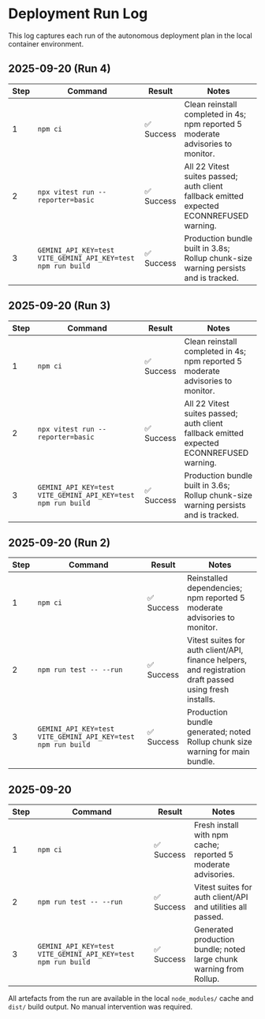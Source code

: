 # Deployment Run Log

This log captures each run of the autonomous deployment plan in the local container environment.

## 2025-09-20 (Run 4)

| Step | Command | Result | Notes |
|------|---------|--------|-------|
| 1 | `npm ci` | ✅ Success | Clean reinstall completed in 4s; npm reported 5 moderate advisories to monitor. |
| 2 | `npx vitest run --reporter=basic` | ✅ Success | All 22 Vitest suites passed; auth client fallback emitted expected ECONNREFUSED warning. |
| 3 | `GEMINI_API_KEY=test VITE_GEMINI_API_KEY=test npm run build` | ✅ Success | Production bundle built in 3.8s; Rollup chunk-size warning persists and is tracked. |

## 2025-09-20 (Run 3)

| Step | Command | Result | Notes |
|------|---------|--------|-------|
| 1 | `npm ci` | ✅ Success | Clean reinstall completed in 4s; npm reported 5 moderate advisories to monitor. |
| 2 | `npx vitest run --reporter=basic` | ✅ Success | All 22 Vitest suites passed; auth client fallback emitted expected ECONNREFUSED warning. |
| 3 | `GEMINI_API_KEY=test VITE_GEMINI_API_KEY=test npm run build` | ✅ Success | Production bundle built in 3.6s; Rollup chunk-size warning persists and is tracked. |

## 2025-09-20 (Run 2)

| Step | Command | Result | Notes |
|------|---------|--------|-------|
| 1 | `npm ci` | ✅ Success | Reinstalled dependencies; npm reported 5 moderate advisories to monitor. |
| 2 | `npm run test -- --run` | ✅ Success | Vitest suites for auth client/API, finance helpers, and registration draft passed using fresh installs. |
| 3 | `GEMINI_API_KEY=test VITE_GEMINI_API_KEY=test npm run build` | ✅ Success | Production bundle generated; noted Rollup chunk size warning for main bundle. |

## 2025-09-20

| Step | Command | Result | Notes |
|------|---------|--------|-------|
| 1 | `npm ci` | ✅ Success | Fresh install with npm cache; reported 5 moderate advisories. |
| 2 | `npm run test -- --run` | ✅ Success | Vitest suites for auth client/API and utilities all passed. |
| 3 | `GEMINI_API_KEY=test VITE_GEMINI_API_KEY=test npm run build` | ✅ Success | Generated production bundle; noted large chunk warning from Rollup. |

All artefacts from the run are available in the local `node_modules/` cache and `dist/` build output. No manual intervention was required.
